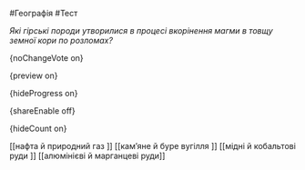 #Географія #Тест

*Які гірські породи утворилися в процесі вкорінення магми в товщу земної кори по розломах?*

{noChangeVote on}

{preview on}

{hideProgress on}

{shareEnable off}

{hideCount on}

[[нафта й природний газ ]]
[[кам’яне й буре вугілля ]]
[[мідні й кобальтові руди ]]
[[алюмінієві й марганцеві руди]]
